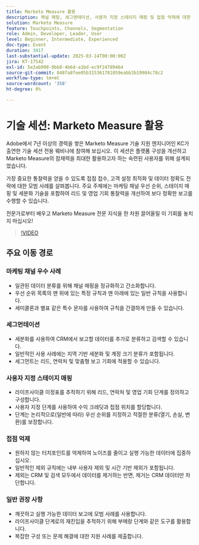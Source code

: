 ```yaml
---
title: Marketo Measure 활용
description: 채널 매핑, 세그멘테이션, 사용자 지정 스테이지 매핑 및 접점 억제에 대한 우수 사례를 통해 Marketo Measure을 최적화합니다. 특정 규칙을 사용하고, 데이터를 분류하고, 단계의 우선 순위를 논리적으로 지정합니다. 더 깨끗한 데이터에 대해 원하지 않는 터치포인트를 표시하지 않습니다. 부메랑 단계와 같은 도구를 활용하고 복잡한 구성에 대한 지원 사례를 제출합니다. Adobe의 경험 페이지에서 세션 녹화에 액세스합니다.
solution: Marketo Measure
feature: Touchpoints, Channels, Segmentation
role: Admin, Developer, Leader, User
level: Beginner, Intermediate, Experienced
doc-type: Event
duration: 3417
last-substantial-update: 2025-03-14T00:00:00Z
jira: KT-17542
exl-id: 5e3ab998-9bb0-4b6d-a1bd-ec9f24789464
source-git-commit: 848fa8fee05b315361781059eabb3b19904c78c2
workflow-type: tm+mt
source-wordcount: '358'
ht-degree: 0%

---
```


# 기술 세션: Marketo Measure 활용

Adobe에서 7년 이상의 경력을 쌓은 Marketo Measure 기술 지원 엔지니어인 KC가 출연한 기술 세션 전용 웨비나에 참여해 보십시오. 이 세션은 플랫폼 구성을 개선하고 Marketo Measure의 잠재력을 최대한 활용하고자 하는 숙련된 사용자를 위해 설계되었습니다.

가장 중요한 통찰력을 얻을 수 있도록 접점 접수, 고객 설정 최적화 및 데이터 정확도 전략에 대한 모범 사례를 살펴봅니다. 주요 주제에는 마케팅 채널 우선 순위, 스테이지 매핑 및 세분화 기술을 포함하여 리드 및 영업 기회 통찰력을 개선하여 보다 정확한 보고를 수행할 수 있습니다.

전문가로부터 배우고 Marketo Measure 전문 지식을 한 차원 끌어올릴 이 기회를 놓치지 마십시오!

>[!VIDEO](https://video.tv.adobe.com/v/3451661/?learn=on&enablevpops)

## 주요 이동 경로

### 마케팅 채널 우수 사례

* 일관된 데이터 분류를 위해 채널 매핑을 정규화하고 간소화합니다.
* 우선 순위 목록의 맨 위에 있는 특정 규칙과 맨 아래에 있는 일반 규칙을 사용합니다.
* 세미콜론과 별표 같은 특수 문자를 사용하여 규칙을 간결하게 만들 수 있습니다.

### 세그먼테이션

* 세분화를 사용하여 CRM에서 보고할 데이터를 추가로 분류하고 검색할 수 있습니다.
* 일반적인 사용 사례에는 지역 기반 세분화 및 계정 크기 분류가 포함됩니다.
* 세그먼트는 리드, 연락처 및 맞춤형 보고 기회에 적용할 수 있습니다.

### 사용자 지정 스테이지 매핑

* 라이프사이클 이정표를 추적하기 위해 리드, 연락처 및 영업 기회 단계를 정의하고 구성합니다.
* 사용자 지정 단계를 사용하여 수익 크레딧과 접점 위치를 할당합니다.
* 단계는 논리적으로(일반에 따라) 우선 순위를 지정하고 적절한 분류(열기, 손실, 변환)를 보장합니다.

### 접점 억제

* 원하지 않는 터치포인트를 억제하여 노이즈를 줄이고 실행 가능한 데이터에 집중하십시오.
* 일반적인 제외 규칙에는 내부 사용자 제외 및 시간 기반 제외가 포함됩니다.
* 제외는 CRM 및 검색 모두에서 데이터를 제거하는 반면, 제거는 CRM 데이터만 차단합니다.

### 일반 권장 사항

* 깨끗하고 실행 가능한 데이터 보고에 모범 사례를 사용합니다.
* 라이프사이클 단계로의 재진입을 추적하기 위해 부메랑 단계와 같은 도구를 활용합니다.
* 복잡한 구성 또는 문제 해결에 대한 지원 사례를 제출합니다.
